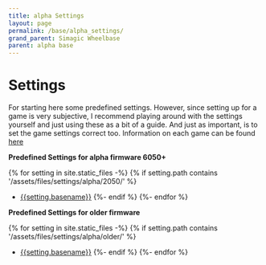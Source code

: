 ```yaml
---
title: alpha Settings
layout: page
permalink: /base/alpha_settings/
grand_parent: Simagic Wheelbase
parent: alpha base
---
```

# Settings
For starting here some predefined settings.
However, since setting up for a game is very subjective,
I recommend playing around with the settings yourself and just using these as a bit of a guide.
And just as important, is to set the game settings correct too.
Information on each game can be found [here](https://docs.google.com/spreadsheets/d/e/2PACX-1vRhG6tHBONu3S_K4vcJCQkuDO7XXW7iNyr6FISYhhj5EOyYDTzTvsKjNkDk3lTnYzbg6u2WQgivcgPd/pubhtml?gid=2055729544&single=true)

**Predefined Settings for alpha firmware 6050+**

{% for setting in site.static_files -%}
    {% if setting.path contains '/assets/files/settings/alpha/2050/' %}
- <a href="{{ site.baseurl }}{{ setting.path }}" target="_blank">{{setting.basename}}<a/>
    {%- endif %}
{%- endfor %}


**Predefined Settings for older firmware**

{% for setting in site.static_files -%}
    {% if setting.path contains '/assets/files/settings/alpha/older/' %}
- <a href="{{ site.baseurl }}{{ setting.path }}" target="_blank">{{setting.basename}}<a/>
    {%- endif %}
{%- endfor %}
